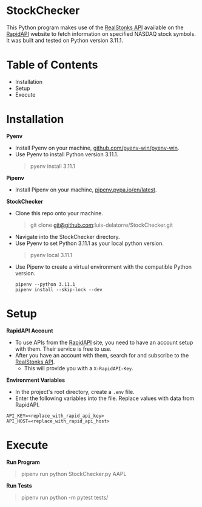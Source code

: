 <a name="readme-top"></a>
# StockChecker
This Python program makes use of the [RealStonks API][RealStonksAPI] available on the [RapidAPI][RapidAPI] website to fetch information on specified NASDAQ stock symbols.  It was built and tested on Python version 3.11.1.

# Table of Contents
* Installation
* Setup
* Execute

# Installation

**Pyenv**
* Install Pyenv on your machine, [github.com/pyenv-win/pyenv-win](https://github.com/pyenv-win/pyenv-win).
* Use Pyenv to install Python version 3.11.1.
  > pyenv install 3.11.1

**Pipenv**
* Install Pipenv on your machine, [pipenv.pypa.io/en/latest](https://pipenv.pypa.io/en/latest/#install-pipenv-today).

**StockChecker**
* Clone this repo onto your machine.
  > git clone git@github.com:luis-delatorre/StockChecker.git
* Navigate into the StockChecker directory.
* Use Pyenv to set Python 3.11.1 as your local python version.
  > pyenv local 3.11.1
* Use Pipenv to create a virtual environment with the compatible Python version.
  ```
  pipenv --python 3.11.1
  pipenv install --skip-lock --dev
  ```


# Setup
**RapidAPI Account**
* To use APIs from the [RapidAPI][RapidAPI] site, you need to have an account setup with them.  Their service is free to use.
* After you have an account with them, search for and subscribe to the [RealStonks API][RealStonksAPI].
  * This will provide you with a `X-RapidAPI-Key`.

**Environment Variables**
* In the project's root directory, create a `.env` file.
* Enter the following variables into the file.  Replace values with data from RapidAPI.
```
API_KEY=<replace_with_rapid_api_key>
API_HOST=<replace_with_rapid_api_host>
```  

# Execute
**Run Program**
> pipenv run python StockChecker.py AAPL

**Run Tests**
> pipenv run python -m pytest tests/

<!-- Reference Links --> 
[RapidAPI]: https://rapidapi.com/hub
[RealStonksAPI]: https://rapidapi.com/amansharma2910/api/realstonks/

